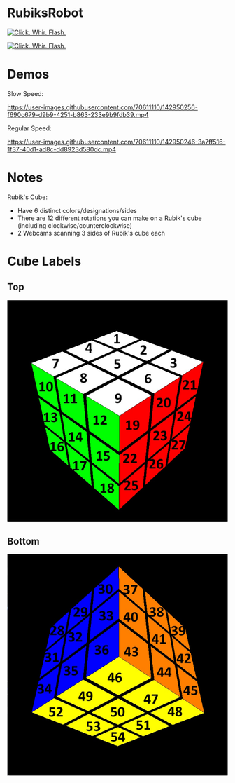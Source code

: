 # RubiksRobot

[![Click. Whir. Flash.](https://img.youtube.com/vi/Xe8N4HvCCsY/0.jpg)](https://www.youtube.com/watch?v=Xe8N4HvCCsY)

[![Click. Whir. Flash.](https://img.youtube.com/vi/z0wRxpoFXAk/0.jpg)](https://www.youtube.com/watch?v=z0wRxpoFXAk)

# Demos

Slow Speed:

https://user-images.githubusercontent.com/70611110/142950256-f690c679-d9b9-4251-b863-233e9b9fdb39.mp4


Regular Speed:

https://user-images.githubusercontent.com/70611110/142950246-3a7ff516-1f37-40d1-ad8c-dd8923d580dc.mp4




# Notes

Rubik's Cube:
- Have 6 distinct colors/designations/sides
- There are 12 different rotations you can make on a Rubik's cube (including clockwise/counterclockwise)
- 2 Webcams scanning 3 sides of Rubik's cube each

# Cube Labels

## Top

![Cube Top](https://github.com/DamonHolland/RubiksRobot/blob/master/images/rubiks_design_top.jpg)

## Bottom

![Cube Bottom](https://github.com/DamonHolland/RubiksRobot/blob/master/images/rubiks_design_bottom.jpg)
